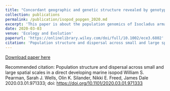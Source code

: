```yaml
---
title: "Concordant geographic and genetic structure revealed by genotyping‐by‐sequencing in a New Zealand marine isopod"
collection: publications
permalink: /publication/isopod_popgen_2020.md
excerpt: 'This paper is about the population genomics of Isocladus armatus across both large and small spatial scales in New Zealand.'
date: 2020-03-03
venue: 'Ecology and Evolution'
paperurl: 'https://onlinelibrary.wiley.com/doi/full/10.1002/ece3.6802'
citation: 'Population structure and dispersal across small and large spatial scales in a direct developing marine isopod William S. Pearman, Sarah J. Wells, Olin K. Silander, Nikki E. Freed, James Dale  2020.03.01.971333; doi: https://doi.org/10.1101/2020.03.01.971333'
---
```


[Download paper here](https://www.biorxiv.org/content/10.1101/2020.03.01.971333v1)

Recommended citation: 
Population structure and dispersal across small and large spatial scales in a direct developing marine isopod William S. Pearman, Sarah J. Wells, Olin K. Silander, Nikki E. Freed, James Dale  2020.03.01.971333; doi: https://doi.org/10.1101/2020.03.01.971333
